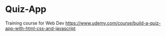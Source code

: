 # Quiz-App
Training course for Web Dev https://www.udemy.com/course/build-a-quiz-app-with-html-css-and-javascript
